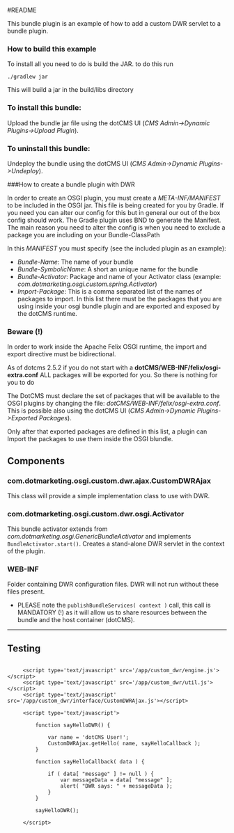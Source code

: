 #README

This bundle plugin is an example of how to add a custom DWR servlet to a bundle plugin.

### How to build this example

To install all you need to do is build the JAR. to do this run 
```
./gradlew jar
```
This will build a jar in the build/libs directory

### To install this bundle:

Upload the bundle jar file using the dotCMS UI (*CMS Admin->Dynamic Plugins->Upload Plugin*).
	
### To uninstall this bundle:

Undeploy the bundle using the dotCMS UI (*CMS Admin->Dynamic Plugins->Undeploy*).


###How to create a bundle plugin with DWR

In order to create an OSGI plugin, you must create a *META-INF/MANIFEST* to be included in the OSGI jar.
This file is being created for you by Gradle. If you need you can alter our config for this but in general our out of the box config should work.
The Gradle plugin uses BND to generate the Manifest. The main reason you need to alter the config is when you need to exclude a package you are including on your Bundle-ClassPath

In this *MANIFEST* you must specify (see the included plugin as an example):

* *Bundle-Name*: The name of your bundle
* *Bundle-SymbolicName*: A short an unique name for the bundle
* *Bundle-Activator*: Package and name of your Activator class (example: *com.dotmarketing.osgi.custom.spring.Activator*)
* *Import-Package*: This is a comma separated list of the names of packages to import. In this list there must be the packages that you are using inside your osgi bundle plugin and are exported and exposed by the dotCMS runtime.


### Beware (!)

In order to work inside the Apache Felix OSGI runtime, the import and export directive must be bidirectional.

As of dotcms 2.5.2 if you do not start with a **dotCMS/WEB-INF/felix/osgi-extra.conf** ALL packages will be exported for you. So there is nothing for you to do

The DotCMS must declare the set of packages that will be available to the OSGI plugins by changing the file: *dotCMS/WEB-INF/felix/osgi-extra.conf*.
This is possible also using the dotCMS UI (*CMS Admin->Dynamic Plugins->Exported Packages*).

Only after that exported packages are defined in this list, a plugin can Import the packages to use them inside the OSGI blundle.

## Components

### com.dotmarketing.osgi.custom.dwr.ajax.CustomDWRAjax 

This class will provide a simple implementation class to use with DWR.

### com.dotmarketing.osgi.custom.dwr.osgi.Activator

This bundle activator extends from *com.dotmarketing.osgi.GenericBundleActivator* and implements `BundleActivator.start()`.
Creates a stand-alone DWR servlet in the context of the plugin.

### WEB-INF

Folder containing DWR configuration files. DWR will not run without these files present.

* PLEASE note the `publishBundleServices( context )` call, this call is MANDATORY (!) as it will allow us to share resources between the bundle and the host container (dotCMS).

________________________________________________________________________________________

## Testing

```

     <script type='text/javascript' src='/app/custom_dwr/engine.js'></script>
     <script type='text/javascript' src='/app/custom_dwr/util.js'></script>
     <script type='text/javascript' src='/app/custom_dwr/interface/CustomDWRAjax.js'></script>

     <script type='text/javascript'>

         function sayHelloDWR() {

             var name = 'dotCMS User!';
             CustomDWRAjax.getHello( name, sayHelloCallback );
         }

         function sayHelloCallback( data ) {

             if ( data[ "message" ] != null ) {
                 var messageData = data[ "message" ];
                 alert( "DWR says: " + messageData );
             }
         }

         sayHelloDWR();

     </script>
         
```